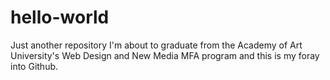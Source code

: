 # hello-world
Just another repository
I'm about to graduate from the Academy of Art University's Web Design and New Media MFA program and this is my foray into Github. 
